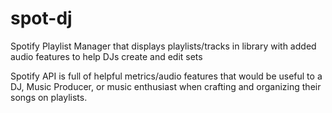 # spot-dj
Spotify Playlist Manager that displays playlists/tracks in library with added audio features to help DJs create and edit sets


Spotify API is full of helpful metrics/audio features that would be useful to a DJ, Music Producer, or music enthusiast when crafting and organizing their songs on playlists. 

